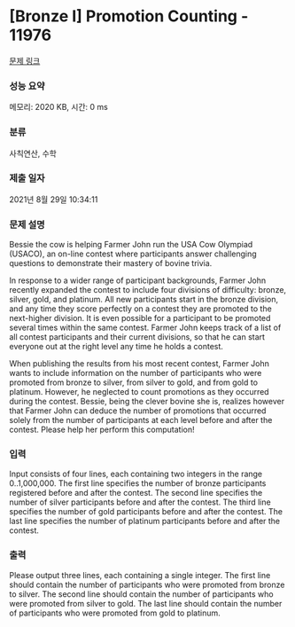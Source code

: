 # [Bronze I] Promotion Counting - 11976 

[문제 링크](https://www.acmicpc.net/problem/11976) 

### 성능 요약

메모리: 2020 KB, 시간: 0 ms

### 분류

사칙연산, 수학

### 제출 일자

2021년 8월 29일 10:34:11

### 문제 설명

<p>Bessie the cow is helping Farmer John run the USA Cow Olympiad (USACO), an on-line contest where participants answer challenging questions to demonstrate their mastery of bovine trivia.</p>

<p>In response to a wider range of participant backgrounds, Farmer John recently expanded the contest to include four divisions of difficulty: bronze, silver, gold, and platinum. All new participants start in the bronze division, and any time they score perfectly on a contest they are promoted to the next-higher division. It is even possible for a participant to be promoted several times within the same contest. Farmer John keeps track of a list of all contest participants and their current divisions, so that he can start everyone out at the right level any time he holds a contest.</p>

<p>When publishing the results from his most recent contest, Farmer John wants to include information on the number of participants who were promoted from bronze to silver, from silver to gold, and from gold to platinum. However, he neglected to count promotions as they occurred during the contest. Bessie, being the clever bovine she is, realizes however that Farmer John can deduce the number of promotions that occurred solely from the number of participants at each level before and after the contest. Please help her perform this computation!</p>

### 입력 

 <p>Input consists of four lines, each containing two integers in the range 0..1,000,000. The first line specifies the number of bronze participants registered before and after the contest. The second line specifies the number of silver participants before and after the contest. The third line specifies the number of gold participants before and after the contest. The last line specifies the number of platinum participants before and after the contest.</p>

### 출력 

 <p>Please output three lines, each containing a single integer. The first line should contain the number of participants who were promoted from bronze to silver. The second line should contain the number of participants who were promoted from silver to gold. The last line should contain the number of participants who were promoted from gold to platinum.</p>

